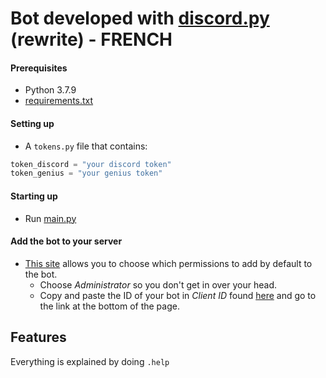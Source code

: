 # Bot developed with [discord.py](https://github.com/Rapptz/discord.py) (rewrite) - FRENCH

#### __Prerequisites__

- Python 3.7.9
- [requirements.txt](requirements.txt)

#### __Setting up__

- A `tokens.py` file that contains:

```py
token_discord = "your discord token"
token_genius = "your genius token"
```

#### __Starting up__

- Run [main.py](main.py)

#### __Add the bot to your server__

- [This site](https://discordapi.com/permissions.html) allows you to choose which permissions to add by default to the bot.
    - Choose *Administrator* so you don't get in over your head.
    - Copy and paste the ID of your bot in *Client ID* found [here](https://discord.com/developers/applications) and go to the link at the bottom of the page.

## __Features__

Everything is explained by doing `.help`
